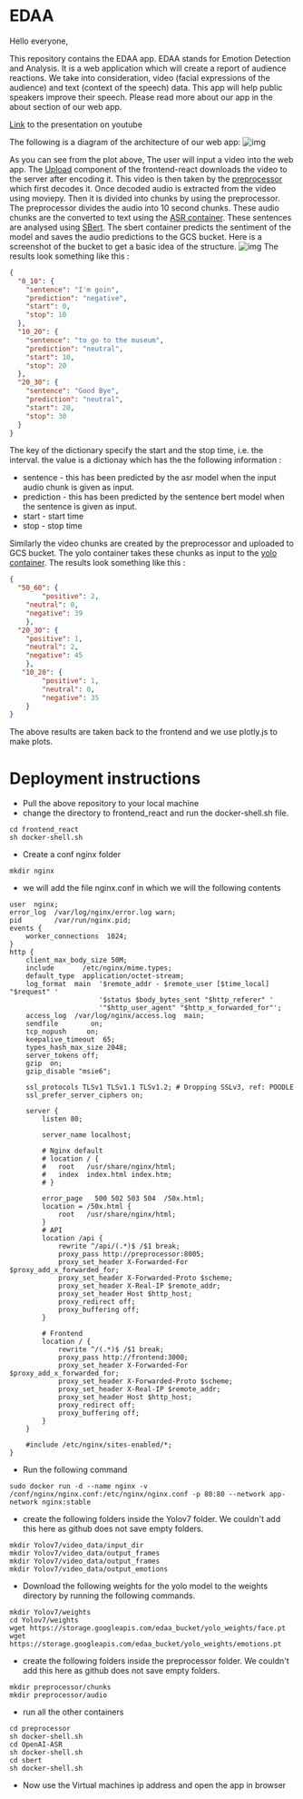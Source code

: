 # EDAA

Hello everyone,

This repository contains the EDAA app. EDAA stands for Emotion Detection and Analysis. It is a web application which will create a report of audience reactions. We take into consideration, video (facial expressions of the audience) and text (context of the speech) data. This app will help public speakers improve their speech. Please read more about our app in the about section of our web app. 

[Link](https://youtu.be/G5-u3YE2TSQ?t=933) to the presentation on youtube

The following is a diagram of the architecture of our web app:
![img](https://github.com/aamir09/FinalSubmissionAI5/blob/main/webapp_architecture.PNG "webapp_architecture.PNG")

As you can see from the plot above,
The user will input a video into the web app. The [Upload](https://github.com/aamir09/FinalSubmissionAI5/blob/main/frontend_react/src/components/Upload.js) component of the frontend-react downloads the video to the server after encoding it.
This video is then taken by the [preprocessor](https://github.com/aamir09/FinalSubmissionAI5/tree/main/preprocessor) which first decodes it. 
Once decoded audio is extracted from the video using moviepy.
Then it is divided into chunks by using the preprocessor. The preprocessor divides the audio into 10 second chunks.
These audio chunks are the converted to text using the [ASR container](https://github.com/aamir09/FinalSubmissionAI5/tree/main/OpenAI-ASR).
These sentences are analysed using [SBert](https://github.com/aamir09/FinalSubmissionAI5/tree/main/sbert).
The sbert container predicts the sentiment of the model and saves the audio predictions to the GCS bucket.
Here is a screenshot of the bucket to get a basic idea of the structure.
![img](https://github.com/aamir09/FinalSubmissionAI5/blob/main/GCS_bucket.jpeg)
The results look something like this :
```json
{ 
  "0_10": { 
    "sentence": "I'm goin", 
    "prediction": "negative", 
    "start": 0, 
    "stop": 10 
  }, 
  "10_20": { 
    "sentence": "to go to the museum", 
    "prediction": "neutral", 
    "start": 10, 
    "stop": 20 
  }, 
  "20_30": { 
    "sentence": "Good Bye", 
    "prediction": "neutral",
    "start": 20, 
    "stop": 30
  } 
}
```
The key of the dictionary specify the start and the stop time, i.e. the interval. the value is a dictionay which has the the following information :
- sentence - this has been predicted by the asr model when the input audio chunk is given as input.
- prediction - this has been predicted by the sentence bert model when the sentence is given as input.
- start - start time
- stop - stop time

Similarly the video chunks are created by the preprocessor and uploaded to GCS bucket. The yolo container takes these chunks as input to the [yolo container](https://github.com/aamir09/FinalSubmissionAI5/tree/main/Yolov7).
The results look something like this : </br>
```json
{
  "50_60": {
    	"positive": 2,
  	"neutral": 0,
 	"negative": 39
  	}, 
  "20_30": {
	"positive": 1,
	"neutral": 2,
	"negative": 45
	},
   "10_20": {
    	"positive": 1,
    	"neutral": 0,
    	"negative": 35
  	}
}
``` 
  
 The above results are taken back to the frontend and we use plotly.js to make plots.
 
# Deployment instructions

- Pull the above repository to your local machine
- change the directory to frontend_react and run the docker-shell.sh file.
~~~
cd frontend_react
sh docker-shell.sh
~~~
- Create a conf nginx folder
~~~
mkdir nginx
~~~
- we will add the file nginx.conf in which we will the following contents
~~~
user  nginx;
error_log  /var/log/nginx/error.log warn;
pid        /var/run/nginx.pid;
events {
    worker_connections  1024;
}
http {
	client_max_body_size 50M;
    include       /etc/nginx/mime.types;
    default_type  application/octet-stream;
    log_format  main  '$remote_addr - $remote_user [$time_local] "$request" '
                      '$status $body_bytes_sent "$http_referer" '
                      '"$http_user_agent" "$http_x_forwarded_for"';
    access_log  /var/log/nginx/access.log  main;
    sendfile        on;
    tcp_nopush     on;
    keepalive_timeout  65;
	types_hash_max_size 2048;
	server_tokens off;
    gzip  on;
	gzip_disable "msie6";

	ssl_protocols TLSv1 TLSv1.1 TLSv1.2; # Dropping SSLv3, ref: POODLE
    ssl_prefer_server_ciphers on;

	server {
		listen 80;

		server_name localhost;

		# Nginx default
		# location / {
		# 	root   /usr/share/nginx/html;
		# 	index  index.html index.htm;
		# }

		error_page   500 502 503 504  /50x.html;
		location = /50x.html {
			root   /usr/share/nginx/html;
		}
		# API
		location /api {
			rewrite ^/api/(.*)$ /$1 break;
			proxy_pass http://preprocessor:8005;
			proxy_set_header X-Forwarded-For $proxy_add_x_forwarded_for;
			proxy_set_header X-Forwarded-Proto $scheme;
			proxy_set_header X-Real-IP $remote_addr;
			proxy_set_header Host $http_host;
			proxy_redirect off;
			proxy_buffering off;
		}

		# Frontend
		location / {
			rewrite ^/(.*)$ /$1 break;
			proxy_pass http://frontend:3000;
			proxy_set_header X-Forwarded-For $proxy_add_x_forwarded_for;
			proxy_set_header X-Forwarded-Proto $scheme;
			proxy_set_header X-Real-IP $remote_addr;
			proxy_set_header Host $http_host;
			proxy_redirect off;
			proxy_buffering off;
		}
	}

	#include /etc/nginx/sites-enabled/*;
}

~~~
- Run the following command
~~~
sudo docker run -d --name nginx -v /conf/nginx/nginx.conf:/etc/nginx/nginx.conf -p 80:80 --network app-network nginx:stable
~~~
- create the following folders inside the Yolov7 folder. We couldn't add this here as github does not save empty folders.
~~~
mkdir Yolov7/video_data/input_dir
mkdir Yolov7/video_data/output_frames
mkdir Yolov7/video_data/output_frames
mkdir Yolov7/video_data/output_emotions
~~~
- Download the following weights for the yolo model to the weights directory by running the following commands.
~~~
mkdir Yolov7/weights
cd Yolov7/weights
wget https://storage.googleapis.com/edaa_bucket/yolo_weights/face.pt
wget https://storage.googleapis.com/edaa_bucket/yolo_weights/emotions.pt
~~~
- create the following folders inside the preprocessor folder. We couldn't add this here as github does not save empty folders.
~~~
mkdir preprocessor/chunks
mkdir preprocessor/audio
~~~
- run all the other containers
~~~
cd preprocessor
sh docker-shell.sh
cd OpenAI-ASR
sh docker-shell.sh
cd sbert
sh docker-shell.sh
~~~
- Now use the Virtual machines ip address and open the app in browser
 
